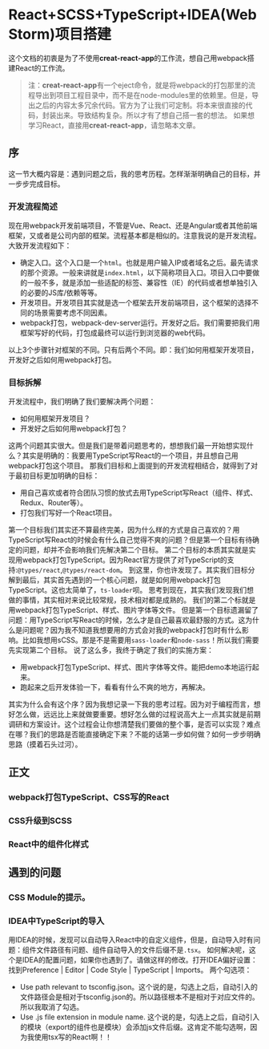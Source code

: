 # React+SCSS+TypeScript+IDEA(WebStorm)项目搭建
这个文档的初衷是为了不使用**creat-react-app**的工作流，想自己用webpack搭建React的工作流。
> 注：**creat-react-app**有一个eject命令，就是将webpack的打包那里的流程导出到项目工程目录中，而不是在node-modules里的依赖里。但是，导出之后的内容太多冗余代码。官方为了让我们可定制。将本来很直接的代码，封装出来。导致结构复杂。所以才有了想自己搭一套的想法。
> 如果想学习React，直接用**creat-react-app**，请忽略本文章。

## 序
这一节大概内容是：遇到问题之后，我的思考历程。怎样渐渐明确自己的目标，并一步步完成目标。
### 开发流程简述
现在用webpack开发前端项目，不管是Vue、React、还是Angular或者其他前端框架，又或者是公司内部的框架。流程基本都是相似的。注意我说的是开发流程。大致开发流程如下：
+ 确定入口。这个入口是一个`html`。也就是用户输入IP或者域名之后。最先请求的那个资源。一般来讲就是`index.html`，以下简称项目入口。项目入口中要做的一般不多，就是添加一些适配的标签、兼容性（IE）的代码或者想单独引入的必要的JS库/依赖等等。
+ 开发项目。开发项目其实就是选一个框架去开发前端项目，这个框架的选择不同的场景需要考虑不同因素。
+ webpack打包，webpack-dev-server运行。开发好之后。我们需要把我们用框架写好的代码，打包成最终可以运行到浏览器的web代码。

以上3个步骤针对框架的不同。只有后两个不同。即：我们如何用框架开发项目，开发好之后如何用webpack打包。

### 目标拆解
开发流程中，我们明确了我们要解决两个问题：
+ 如何用框架开发项目？
+ 开发好之后如何用webpack打包？

这两个问题其实很大。但是我们是带着问题思考的，想想我们最一开始想实现什么？其实是明确的：我要用TypeScript写React的一个项目，并且想自己用webpack打包这个项目。
那我们目标和上面提到的开发流程相结合，就得到了对于最初目标更加明确的目标：
+ 用自己喜欢或者符合团队习惯的放式去用TypeScript写React（组件、样式、Redux、Router等）。
+ 打包我们写好一个React项目。

第一个目标我们其实还不算最终完美，因为什么样的方式是自己喜欢的？用TypeScript写React的时候会有什么自己觉得不爽的问题？但是第一个目标有待确定的问题，却并不会影响我们先解决第二个目标。
第二个目标的本质其实就是实现用webpack打包TypeScript。因为React官方提供了对TypeScript的支持:`@types/react`,`@types/react-dom`。
到这里，你也许发现了。其实我们目标分解到最后，其实首先遇到的一个核心问题，就是如何用webpack打包TypeScript。这也太简单了，`ts-loader`呗。
思考到现在，其实我们发现我们想做的事情，其实相对来说比较常规，技术相对都是成熟的。
我们的第二个标就是用webpack打包TypeScript、样式、图片字体等文件。
但是第一个目标遗漏留了问题：用TypeScript写React的时候，怎么才是自己最喜欢最舒服的方式。这为什么是问题呢？因为我不知道我想要用的方式会对我的webpack打包时有什么影响。比如我想用sCSS。那是不是需要用`sass-loader`和`node-sass`！所以我们需要先实现第二个目标。
说了这么多，我终于确定了我们的实施方案：
+ 用webpack打包TypeScript、样式、图片字体等文件。能把demo本地运行起来。
+ 跑起来之后开发体验一下，看看有什么不爽的地方，再解决。

其实为什么会有这个序？因为我想记录一下我的思考过程。因为对于编程而言，想好怎么做，远远比上来就做要重要。想好怎么做的过程说高大上一点其实就是前期调研和方案设计。这个过程会让你想清楚我们要做的整个事，是否可以实现？难点在哪？我们的思路是否能直接确定下来？不能的话第一步如何做？如何一步步明确思路（摸着石头过河）。

## 正文

### webpack打包TypeScript、CSS写的React

### CSS升级到SCSS

### React中的组件化样式


## 遇到的问题

### CSS Module的提示。

### IDEA中TypeScript的导入
用IDEA的时候，发现可以自动导入React中的自定义组件，但是，自动导入时有问题：组件文件路径有问题、组件自动导入的文件后缀不是`.tsx`。
如何解决呢，这个是IDEA的配置问题，如果你也遇到了。请做这样的修改。打开IDEA偏好设置：找到Preference | Editor | Code Style | TypeScript | Imports。
两个勾选项：
+ Use path relevant to tsconfig.json。这个说的是，勾选上之后，自动引入的文件路径会是相对于tsconfig.json的。所以路径根本不是相对于对应文件的。所以我取消了勾选。
+ Use .js file extension in module name. 这个说的是，勾选上之后，自动引入的模块（export的组件也是模块）会添加js文件后缀。这肯定不能勾选啊，因为我使用tsx写的React啊！！
